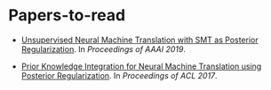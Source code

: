 # Papers-to-read

* [Unsupervised Neural Machine Translation with SMT as Posterior Regularization](https://arxiv.org/pdf/1901.04112.pdf). In *Proceedings of AAAI 2019*.

* [Prior Knowledge Integration for Neural Machine Translation using Posterior Regularization](https://arxiv.org/pdf/1901.04112.pdf). In *Proceedings of ACL 2017*.
